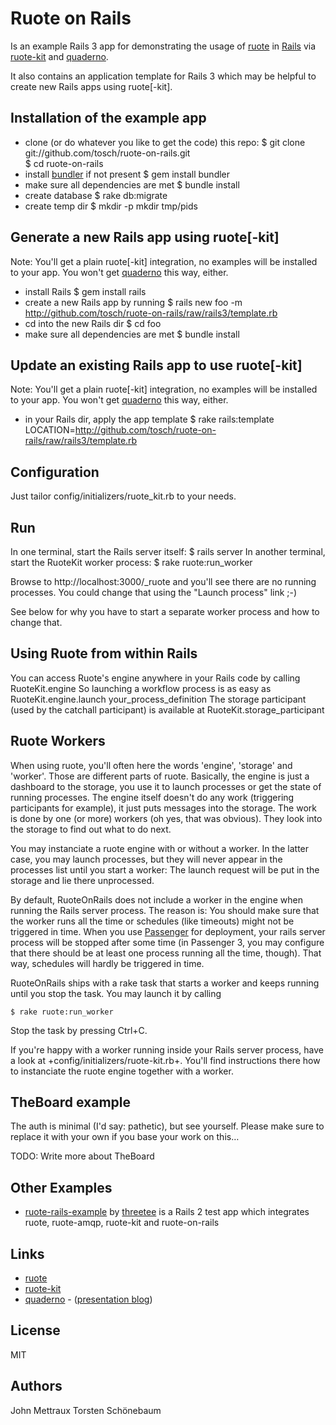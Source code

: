 Ruote on Rails
==============

Is an example Rails 3 app for demonstrating the usage of
[ruote](http://ruote.rubyforge.org) in [Rails](http://rubyonrails.org) via
[ruote-kit](http://github.com/kennethkalmer/ruote-kit) and
[quaderno](http://github.com/jmettraux/quaderno).

It also contains an application template for Rails 3 which may be helpful to
create new Rails apps using ruote[-kit].


Installation of the example app
-------------------------------

*   clone (or do whatever you like to get the code) this repo:
        $ git clone git://github.com/tosch/ruote-on-rails.git  
        $ cd ruote-on-rails
*   install [bundler](http://rubybundler.com) if not present
        $ gem install bundler
*   make sure all dependencies are met
        $ bundle install
*   create database
        $ rake db:migrate
*   create temp dir
        $ mkdir -p mkdir tmp/pids


Generate a new Rails app using ruote[-kit]
------------------------------------------

Note: You'll get a plain ruote[-kit] integration, no examples will be installed
to your app. You won't get [quaderno](http://github.com/jmettraux/quaderno) this
way, either.

*   install Rails
        $ gem install rails
*   create a new Rails app by running
        $ rails new foo -m http://github.com/tosch/ruote-on-rails/raw/rails3/template.rb
*   cd into the new Rails dir
        $ cd foo
*   make sure all dependencies are met
        $ bundle install


Update an existing Rails app to use ruote[-kit]
-----------------------------------------------

Note: You'll get a plain ruote[-kit] integration, no examples will be installed
to your app. You won't get [quaderno](http://github.com/jmettraux/quaderno) this
way, either.

*   in your Rails dir, apply the app template
        $ rake rails:template LOCATION=http://github.com/tosch/ruote-on-rails/raw/rails3/template.rb


Configuration
-------------

Just tailor config/initializers/ruote_kit.rb to your needs.


Run
---

In one terminal, start the Rails server itself:
    $ rails server
In another terminal, start the RuoteKit worker process:
    $ rake ruote:run_worker

Browse to http://localhost:3000/_ruote and you'll see there are no running
processes. You could change that using the "Launch process" link ;-)

See below for why you have to start a separate worker process and how to change
that.


Using Ruote from within Rails
-----------------------------

You can access Ruote's engine anywhere in your Rails code by calling
    RuoteKit.engine
So launching a workflow process is as easy as
    RuoteKit.engine.launch your_process_definition
The storage participant (used by the catchall participant) is available at
    RuoteKit.storage_participant


Ruote Workers
-------------

When using ruote, you'll often here the words 'engine', 'storage' and 'worker'.
Those are different parts of ruote. Basically, the engine is just a dashboard to
the storage, you use it to launch processes or get the state of running
processes. The engine itself doesn't do any work (triggering participants for
example), it just puts messages into the storage. The work is done by one (or
more) workers (oh yes, that was obvious). They look into the storage to find out
what to do next.

You may instanciate a ruote engine with or without a worker. In the latter case,
you may launch processes, but they will never appear in the processes list
until you start a worker: The launch request will be put in the storage and lie
there unprocessed.

By default, RuoteOnRails does not include a worker in the engine when running
the Rails server process. The reason is: You should make sure that the worker
runs all the time or schedules (like timeouts) might not be triggered in time.
When you use [Passenger](http://modrails.com) for deployment, your rails server
process will be stopped after some time (in Passenger 3, you may configure that
there should be at least one process running all the time, though). That way,
schedules will hardly be triggered in time.

RuoteOnRails ships with a rake task that starts a worker and keeps running until
you stop the task. You may launch it by calling

    $ rake ruote:run_worker

Stop the task by pressing Ctrl+C.

If you're happy with a worker running inside your Rails server process, have a
look at +config/initializers/ruote-kit.rb+. You'll find instructions there how
to instanciate the ruote engine together with a worker.


TheBoard example
----------------

The auth is minimal (I'd say: pathetic), but see yourself. Please make sure to
replace it with your own if you base your work on this…

TODO: Write more about TheBoard


Other Examples
--------

* [ruote-rails-example](http://github.com/threetee/ruote-rails-example) by
  [threetee](http://github.com/threetee) is a Rails 2 test app which integrates
  ruote, ruote-amqp, ruote-kit and ruote-on-rails


Links
-----

* [ruote](http://ruote.rubyforge.org)
* [ruote-kit](http://github.com/tosch/ruote-kit)
* [quaderno](http://github.com/jmettraux/quaderno) - ([presentation blog](http://jmettraux.wordpress.com/2010/09/22/quaderno/))


License
-------

MIT


Authors
-------

John Mettraux
Torsten Schönebaum